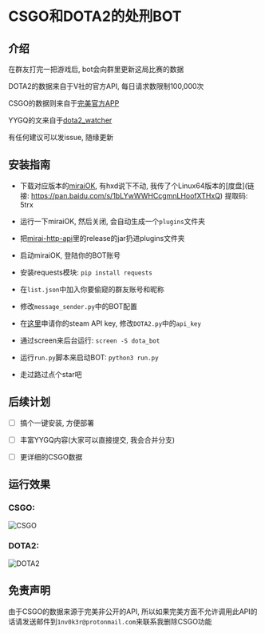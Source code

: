 # CSGO和DOTA2的处刑BOT

## 介绍
在群友打完一把游戏后, bot会向群里更新这局比赛的数据

DOTA2的数据来自于V社的官方API, 每日请求数限制100,000次

CSGO的数据则来自于[完美官方APP](https://pvp.wanmei.com/appdownload-dota2/index.html)

YYGQ的文来自于[dota2_watcher](https://github.com/unilink233/dota2_watcher)

有任何建议可以发issue, 随缘更新

## 安装指南

- 下载对应版本的[miraiOK](https://github.com/LXY1226/MiraiOK), 有hxd说下不动, 我传了个Linux64版本的[度盘](链接: https://pan.baidu.com/s/1bLYwWWHCcgmnLHoofXTHxQ) 提取码: 5trx 

- 运行一下miraiOK, 然后关闭, 会自动生成一个`plugins`文件夹

- 把[mirai-http-api](https://github.com/project-mirai/mirai-api-http)里的release的jar扔进plugins文件夹

- 启动miraiOK, 登陆你的BOT账号

- 安装requests模块: `pip install requests`

- 在`list.json`中加入你要偷窥的群友账号和昵称

- 修改`message_sender.py`中的BOT配置

- 在[这里](http://steamcommunity.com/dev/apikey)申请你的steam API key, 修改`DOTA2.py`中的`api_key`

- 通过screen来后台运行: `screen -S dota_bot`

- 运行`run.py`脚本来启动BOT: `python3 run.py`

- 走过路过点个star吧

## 后续计划

- [ ] 搞个一键安装, 方便部署

- [ ] 丰富YYGQ内容(大家可以直接提交, 我会合并分支)

- [ ] 更详细的CSGO数据

## 运行效果

### CSGO:

![CSGO](./running_image/IMG_0079.PNG)

### DOTA2:

![DOTA2](./running_image/IMG_0080.png)

## 免责声明

由于CSGO的数据来源于完美非公开的API, 所以如果完美方面不允许调用此API的话请发送邮件到`1nv0k3r@protonmail.com`来联系我删除CSGO功能